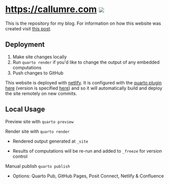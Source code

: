 #  https://callumre.com ![](https://api.netlify.com/api/v1/badges/4bb0de62-4d8e-49a8-8f24-f4cafe52a70a/deploy-status)

This is the repository for my blog. For information on how this website was created visit [this post](https://callumre.com/posts/welcome/).

## Deployment

1.  Make site changes locally
2.  Run `quarto render` if you'd like to change the output of any embedded computations
3.  Push changes to GitHub

This website is deployed with [netlify](https://www.netlify.com/). It is configured with the [quarto plugin](https://github.com/quarto-dev/netlify-plugin-quarto?tab=readme-ov-file) [here](netifly.toml) (version is specified [here](package.json#L3)) and so it will automatically build and deploy the site remotely on new commits.

## Local Usage

Preview site with `quarto preview`

Render site with `quarto render`

-   Rendered output generated at `_site`

-   Results of computations will be re-run and added to `_freeze` for version control

Manual publish `quarto publish`

-   Options: Quarto Pub, GitHub Pages, Posit Connect, Netlify & Confluence  
